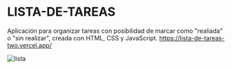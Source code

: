 # LISTA-DE-TAREAS

Aplicación para organizar tareas con posibilidad de marcar como "realiada" o "sin realizar", creada con HTML, CSS y JavaScript.
https://lista-de-tareas-two.vercel.app/

![lista](https://user-images.githubusercontent.com/99261724/167210725-7950a8b7-4f59-4ea5-bf33-375f89c96ab2.png)
